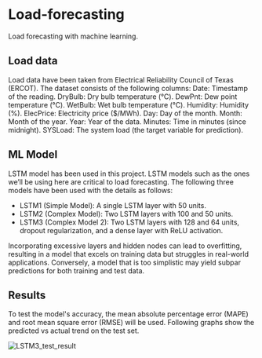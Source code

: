 # Load-forecasting
Load forecasting with machine learning.
## Load data
Load data have been taken from Electrical Reliability Council of Texas (ERCOT). The dataset consists of the following columns:
    Date: Timestamp of the reading.
    DryBulb: Dry bulb temperature (°C).
    DewPnt: Dew point temperature (°C).
    WetBulb: Wet bulb temperature (°C).
    Humidity: Humidity (%).
    ElecPrice: Electricity price ($/MWh).
    Day: Day of the month.
    Month: Month of the year.
    Year: Year of the data.
    Minutes: Time in minutes (since midnight).
    SYSLoad: The system load (the target variable for prediction).
## ML Model
LSTM model has been used in this project. LSTM models such as the ones we’ll be using here are critical to load forecasting. 
The following three models have been used with the details as follows:
- LSTM1 (Simple Model): A single LSTM layer with 50 units.
- LSTM2 (Complex Model): Two LSTM layers with 100 and 50 units.
- LSTM3 (Complex Model 2): Two LSTM layers with 128 and 64 units, dropout regularization, and a dense layer with ReLU activation.

Incorporating excessive layers and hidden nodes can lead to overfitting, resulting in a model that excels on training data but struggles in real-world applications. Conversely, a model that is too simplistic may yield subpar predictions for both training and test data.
## Results
To test the model's accuracy, the mean absolute percentage error (MAPE) and root mean square error (RMSE) will be used. Following graphs show the predicted vs actual trend on the test set.

![LSTM3_test_result](https://github.com/user-attachments/assets/ebe11f78-ff71-4096-8da4-123c244668d0)
